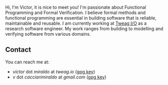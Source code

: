 Hi, I'm Victor, it is nice to meet you! I'm passionate about Functional Programming
and Formal Verification. I believe formal methods and functional programming 
are essential in building software that is reliable, maintainable and reusable.
I am currently working at [Tweag I/O](https://www.tweag.io) as a research
software engineer. My work ranges from building to modelling and verifying
software from various domains.

## Contact

You can reach me at:

- *victor* dot *miraldo* at *tweag.io*  ([gpg key](data/victor.miraldo-at-tweag.gpg.pub))
- *v* dot *cacciarimiraldo* at *gmail.com* ([gpg key](data/v.cacciarimiraldo-at-gmail.gpg.pub))
